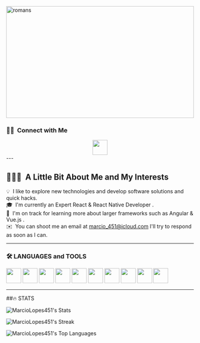 <link rel="stylesheet" href="https://cdn.jsdelivr.net/gh/devicons/devicon@v2.15.1/devicon.min.css">
<img src="https://www.historyhit.com/app/uploads/2020/07/Augustus-painting-1.jpg" alt="romans" width="100%" height="300"/>


### 🤝🏻 &nbsp;Connect with Me
<div align="center">
  <a href="https://www.linkedin.com/in/marcioalbertol/" target="_blank">
    <img src="https://cdn.jsdelivr.net/gh/devicons/devicon/icons/linkedin/linkedin-original.svg" width="40" height="40" />
  </a>   
</div>
---

<h2> 👨🏻‍💻 &nbsp;A Little Bit About Me and My Interests</h2>

💡 &nbsp;I like to explore new technologies and develop software solutions and quick hacks.\
🎓 &nbsp;I'm currently an Expert React & React Native Developer .\
🌱 &nbsp;I'm on track for learning more about larger frameworks such as Angular & Vue.js .\
✉️ &nbsp;You can shoot me an email at marcio_451@icloud.com I'll try to respond as soon as I can.

---
### :hammer_and_wrench: LANGUAGES and TOOLS

<div>
  <img src="https://cdn.jsdelivr.net/gh/devicons/devicon/icons/html5/html5-original-wordmark.svg" width="40" height="40"/>
  <img src="https://cdn.jsdelivr.net/gh/devicons/devicon/icons/css3/css3-original-wordmark.svg" width="40" height="40"/>
  <img src="https://cdn.jsdelivr.net/gh/devicons/devicon/icons/javascript/javascript-original.svg" width="40" height="40"/>
  <img src="https://cdn.jsdelivr.net/gh/devicons/devicon/icons/python/python-original.svg" width="40" height="40" />
  <img src="https://cdn.jsdelivr.net/gh/devicons/devicon/icons/react/react-original.svg" width="40" height="40"/>
  <img src="https://cdn.jsdelivr.net/gh/devicons/devicon/icons/nextjs/nextjs-original.svg" width="40" height="40"/>
  <img src="https://cdn.jsdelivr.net/gh/devicons/devicon/icons/typescript/typescript-original.svg" width="40" height="40"/>  
  <img src="https://cdn.jsdelivr.net/gh/devicons/devicon@latest/icons/tailwindcss/tailwindcss-original.svg" width="40" height="40"/>   
  <img src="https://cdn.jsdelivr.net/gh/devicons/devicon/icons/vscode/vscode-original.svg" width="40" height="40"/>
  <img src="https://cdn.jsdelivr.net/gh/devicons/devicon@latest/icons/figma/figma-original.svg" width="40" height="40" />
</div>

---
##:fire: STATS


![MarcioLopes451's Stats](https://github-readme-stats.vercel.app/api?username=MarcioLopes451&theme=tokyonight&show_icons=true&hide_border=false&count_private=true)

![MarcioLopes451's Streak](https://github-readme-streak-stats.herokuapp.com/?user=MarcioLopes451&theme=tokyonight&hide_border=false)

![MarcioLopes451's Top Languages](https://github-readme-stats.vercel.app/api/top-langs/?username=MarcioLopes451&theme=tokyonight&show_icons=true&hide_border=false&layout=compact)

